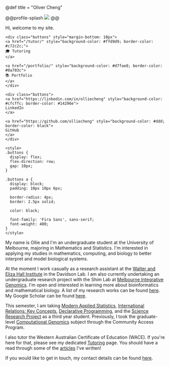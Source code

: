 @def title = "Oliver Cheng"

@@profile-splash ![](/assets/profile.jpg) @@

Hi, welcome to my site.

~~~
<div class="buttons" style="margin-bottom: 10px">
<a href="/tutor/" style="background-color: #ffd9d9; border-color: #c72c2c;">
🎓 Tutoring
</a>

<a href="/portfolio/" style="background-color: #d7fae8; border-color: #0a703c">
📚 Portfolio
</a>
</div>

<div class="buttons">
<a href="https://linkedin.com/in/olliecheng" style="background-color: #cfcffc; border-color: #14296e">
LinkedIn
</a>

<a href="https://github.com/olliecheng" style="background-color: #ddd; border-color: black">
GitHub
</a>
</div>

<style>
.buttons {
  display: flex;
  flex-direction: row;
  gap: 10px;
}

.buttons a {
  display: block;
  padding: 10px 10px 6px;

  border-radius: 4px;
  border: 2.5px solid;
  
  color: black;
  
  font-family: 'Fira Sans', sans-serif;
  font-weight: 400;
}
</style>
~~~

My name is Ollie and I'm an undergraduate student at the University of Melbourne, majoring in Mathematics and Statistics. I'm interested in applying my studies in mathematics, computing, and biology to better interpret and model biological systems.

At the moment I work casually as a research assistant at the [Walter and Eliza Hall Institute](https://wehi.edu.au) in the Davidson Lab. I am also currently undertaking an undergraduate research project with the Shim Lab at [Melbourne Integrative Genomics](https://sites.research.unimelb.edu.au/integrative-genomics). I'm open and interested in learning more about bioinformatics and mathematical biology. A list of my research works can be found [here](/research/). My Google Scholar can be found [here](https://scholar.google.com/citations?user=42IT5z0AAAAJ&hl=en).

This semester, I am taking [Modern Applied Statistics](https://handbook.unimelb.edu.au/subjects/mast30027), [International Relations: Key Concepts](https://handbook.unimelb.edu.au/subjects/pols20025), [Declarative Programming](https://handbook.unimelb.edu.au/subjects/comp30020), and the [Science Research Project](https://handbook.unimelb.edu.au/subjects/scie30001) as a third year student. Previously, I took the graduate-level [Computational Genomics](https://handbook.unimelb.edu.au/2023/subjects/comp90016/) subject through the Community Access Program.

I also tutor the Western Australian Certificate of Education (WACE). If you're here for that, please see my dedicated [Tutoring](/tutor/) page. You should have a read through some of the [articles](/tutor/#my_articles) I've written!

If you would like to get in touch, my contact details can be found [here](/contact/).